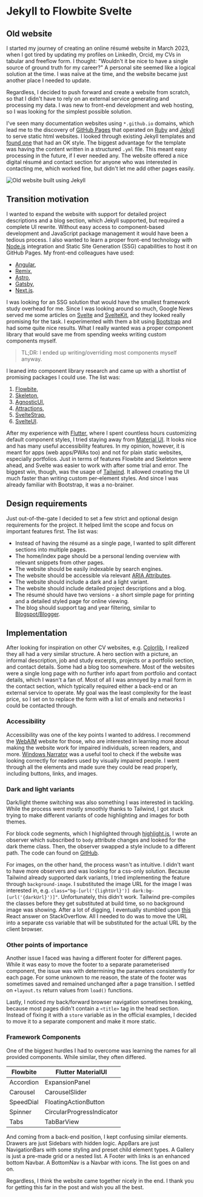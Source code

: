 # Jekyll to Flowbite Svelte

## Old website

I started my journey of creating an online résumé website in March 2023, when I
got tired by updating my profiles on LinkedIn, Orcid, my CVs in tabular and
freeflow form. I thought: "Wouldn't it be nice to have a single source of
ground truth for my career?" A personal site seemed like a logical solution at
the time. I was naïve at the time, and the website became just another place I
needed to update.

Regardless, I decided to push forward and create a website from scratch, so
that I didn't have to rely on an external service generating and processing my
data. I was new to front-end development and web hosting, so I was looking for
the simplest possible solution.

I've seen many documentation websites using `*.github.io` domains, which lead me
to the discovery of [GitHub Pages](https://pages.github.com/) that operated on [Ruby](https://www.ruby-lang.org/en/) and [Jekyll](https://jekyllrb.com/) to serve
static html websites. I looked through existing Jekyll templates and [found one](https://github.com/sproogen/modern-resume-theme)
that had an OK style. The biggest advantage for the template was having the
content written in a structured `.yml` file. This meant easy processing in the
future, if I ever needed any. The website offered a nice digital résumé and
contact section for anyone who was interested in contacting me, which worked
fine, but didn't let me add other pages easily.

![Old website built using Jekyll](/images/blog/migration/old-resume.png)

## Transition motivation

I wanted to expand the website with support for detailed project descriptions
and a blog section, which Jekyll supported, but required a complete UI rewrite.
Without easy access to component-based development and JavaScript  package
management it would have been a tedious process. I also wanted to learn a
proper front-end technology with [Node.js](https://nodejs.org/) integration and
Static Site Generation (SSG) capabilities to host it on GitHub Pages.
My front-end colleagues have used:

- [Angular](https://angular.io/guide/prerendering),
- [Remix](https://remix.run/docs/en/main/guides/disabling-javascript),
- [Astro](https://docs.astro.build/en/basics/rendering-modes/#pre-rendered),
- [Gatsby](https://www.gatsbyjs.com/docs/reference/rendering-options/deferred-static-generation/),
- [Next.js](https://nextjs.org/docs/pages/building-your-application/deploying/static-exports).

I was looking for an SSG solution that would have the smallest framework study
overhead for me. Since I was looking around so much, Google News served me some
articles on [Svelte](https://svelte.dev/) and [SvelteKit](https://kit.svelte.dev/),
and they looked really promising for the task. I experimented with them a bit
using [Bootstrap](https://getbootstrap.com/) and had some quite nice results. What I really wanted was a
proper component library that would save me from spending weeks writing custom
components myself.

> TL;DR: I ended up writing/overriding most components myself anyway.

I leaned into component library research and came up with a shortlist of
promising packages I could use. The list was:

1. [Flowbite](https://flowbite-svelte.com/),
2. [Skeleton](https://www.skeleton.dev/),
3. [AgnosticUI](https://www.agnosticui.com/),
4. [Attractions](https://illright.github.io/attractions/),
5. [SvelteStrap](https://sveltestrap.js.org/),
6. [SvelteUI](https://svelteui.dev/).

After my experience with [Flutter](https://flutter.dev/), where I spent countless hours
customizing default component styles, I tried staying away from [Material UI](https://m3.material.io/).
It looks nice and has many useful accessibility features. In my opinion,
however, it is meant for apps (web apps/PWAs too) and not for plain static
websites, especially portfolios. Just in terms of features Flowbite and
Skeleton were ahead, and Svelte was easier to work with after some trial and
error. The biggest win, though, was the usage of [Tailwind](https://tailwindcss.com/).
It allowed creating the UI much faster than writing custom per-element styles.
And since I was already familiar with Bootstrap, it was a no-brainer.

## Design requirements

Just out-of-the-gate I decided to set a few strict and optional design
requirements for the project. It helped limit the scope and focus on important
features first. The list was:

- Instead of having the résumé as a single page, I wanted to split different
sections into multiple pages.
- The home/index page should be a personal lending overview with relevant
snippets from other pages.
- The website should be easily indexable by search engines.
- The website should be accessible via relevant [ARIA Attributes](https://developer.mozilla.org/en-US/docs/Web/Accessibility/ARIA/Attributes).
- The website should include a dark and a light variant.
- The website should include detailed project descriptions and a blog.
- The résumé should have two versions - a short simple page for printing and
a detailed styled page for online viewing.
- The blog should support tag and year filtering, similar to [Blogspot/Blogger](https://www.blogger.com/).

## Implementation 

After looking for inspiration on other CV websites, e.g. [Colorlib](https://colorlib.com/), I realized
they all had a very similar structure. A hero section with a picture, an
informal description, job and study excerpts, projects or a portfolio section,
and contact details. Some had a blog too somewhere. Most of the websites were
a single long page with no further info apart from portfolio and contact
details, which I wasn't a fan of. Most of all I was annoyed by a mail form
in the contact section, which typically required either a back-end or
an external service to operate. My goal was the least complexity for the least
price, so I set on to replace the form with a list of emails and networks I
could be contacted through.

### Accessibility

Accessibility was one of the key points I wanted to address. I recommend the
[WebAIM](https://webaim.org/resources/evalquickref/) website for those, who
are interested in learning more about making the website work for impaired
individuals, screen readers, and more. [Windows Narrator](https://en.wikipedia.org/wiki/Narrator_(Windows)) was a useful
tool to check if the website was looking correctly for readers used by visually
impaired people. I went through all the elements and made sure they could be
read properly, including buttons, links, and images.

### Dark and light variants

Dark/light theme switching was also something I was interested in tackling.
While the process went mostly smoothly thanks to Tailwind, I got stuck trying
to make different variants of code highlighting and images for both themes.

For block code segments, which I highlighted through [highlight.js](https://highlightjs.org/),
I wrote an observer which subscribed to `body` attribute changes and looked for
the dark theme class. Then, the observer swapped a style include to a different
path. The code can found on [GitHub](https://github.com/mcmikecreations/mcmikecreations.github.io/blob/a0e59cbf3ffa5ef7db229e896d98fbcba1b011b1/src/lib/renderers/DarkModeLinker.svelte).

For images, on the other hand, the process wasn't as intuitive. I didn't want
to have more observers and was looking for a css-only solution. Because
Tailwind already supported dark variants, I tried implementing the feature
through `background-image`. I substituted the image URL for the image I was
interested in, e.g. `class="bg-[url('{lightUrl}')] dark:bg-[url('{darkUrl}')]"`.
Unfortunately, this didn't work. Tailwind pre-compiles the classes before they
get substituted at build time, so no background image was showing. After a lot
of digging, I eventually stumbled upon [this](https://stackoverflow.com/a/70810692/2832341) React answer on StackOverflow.
All I needed to do was to move the URL into a separate css variable that will
be substituted for the actual URL by the client browser.

### Other points of importance

Another issue I faced was having a different footer for different pages. While
it was easy to move the footer to a separate parameterised component, the issue
was with determining the parameters consistently for each page. For some
unknown to me reason, the state of the footer was sometimes saved and remained
unchanged after a page transition. I settled on `+layout.ts` return values from
`load()` functions.

Lastly, I noticed my back/forward browser navigation sometimes breaking,
because most pages didn't contain a `<title>` tag in the head section. Instead
of fixing it with a `store` variable as in the official examples, I decided
to move it to a separate component and make it more static.

### Framework Components

One of the biggest hurdles I had to overcome was learning the names for all
provided components. While similar, they often differed.


| Flowbite  | Flutter MaterialUI        |
|-----------|---------------------------|
| Accordion | ExpansionPanel            |
| Carousel  | CarouselSlider            |
| SpeedDial | FloatingActionButton      |
| Spinner   | CircularProgressIndicator |
| Tabs      | TabBarView                |

And coming from a back-end position, I kept confusing similar elements. Drawers
are just Sidebars with hidden logic.  AppBars are just NavigationBars with some
styling and preset child element types. A Gallery is just a pre-made grid or
a nested list. A Footer with links is an enhanced bottom Navbar. A BottomNav is
a Navbar with icons. The list goes on and on.

Regardless, I think the website came together nicely in the end. I
thank you for getting this far in the post and wish you all the best.
